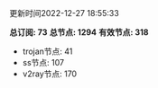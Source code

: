 更新时间2022-12-27 18:55:33

**总订阅: 73**
**总节点: 1294**
**有效节点: 318**
- trojan节点: 41
- ss节点: 107
- v2ray节点: 170
